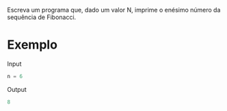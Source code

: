 Escreva um programa que, dado um valor N, imprime o enésimo número da sequência de Fibonacci.

# Exemplo  

Input  
```python
n = 6
```  

Output  
```python
8
```